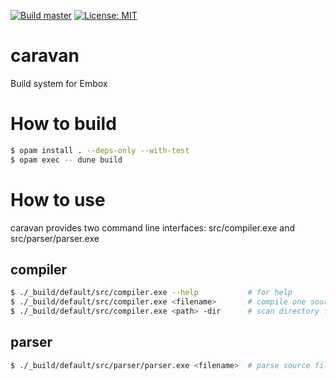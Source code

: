 [![Build master](https://github.com/mikhaylovilya/caravan/actions/workflows/master.yml/badge.svg?branch=master)](https://github.com/mikhaylovilya/caravan/actions/workflows/master.yml)
[![License: MIT](https://img.shields.io/badge/License-MIT-yellow.svg)](https://opensource.org/licenses/MIT)

# caravan
Build system for Embox

# How to build
```sh
$ opam install . --deps-only --with-test
$ opam exec -- dune build
```

# How to use
caravan provides two command line interfaces: src/compiler.exe and src/parser/parser.exe

## compiler
```sh
$ ./_build/default/src/compiler.exe --help           # for help
$ ./_build/default/src/compiler.exe <filename>       # compile one source file (WIP)
$ ./_build/default/src/compiler.exe <path> -dir      # scan directory for source files and compile as single project (WIP)
```
## parser
```sh
$ ./_build/default/src/parser/parser.exe <filename>  # parse source file and print AST to stdout
```